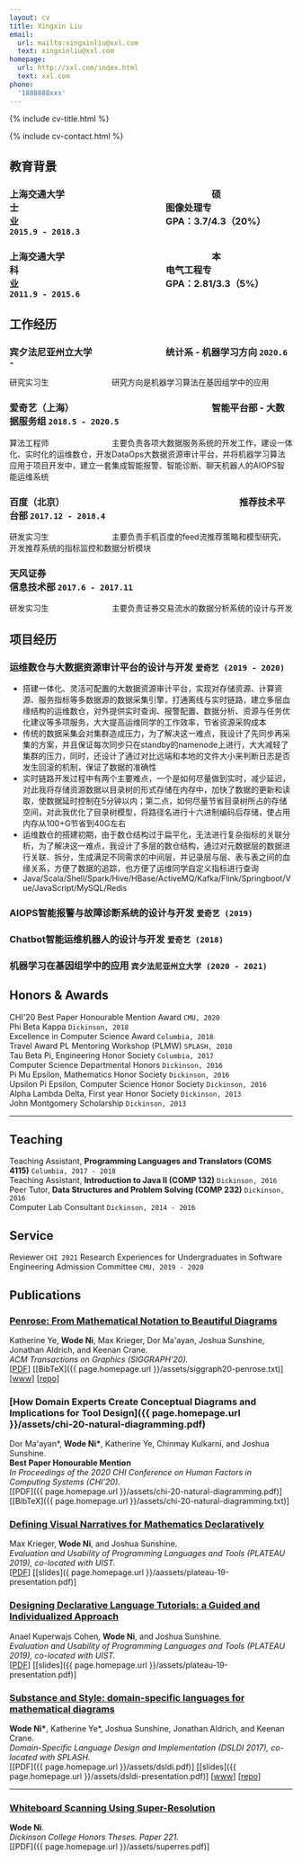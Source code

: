 ```yaml
---
layout: cv
title: Xingxin Liu
email:
  url: mailto:xingxinliu@xxl.com
  text: xingxinliu@xxl.com
homepage:
  url: http://xxl.com/index.html
  text: xxl.com
phone:
  '1888888xxx'
---
```


{% include cv-title.html %}
<!-- # Xingxin **Liu** -->

<!--
include contact information from the front matter
Supported arguments:
    - homepage: url, text
    - phone
    - email
-->

{% include cv-contact.html %}

## 教育背景

### **上海交通大学&emsp;&emsp;&emsp;&emsp;&emsp;&emsp;&emsp;&emsp;&emsp;&emsp;&emsp;&emsp;&emsp;&emsp;&emsp;&emsp;硕士&emsp;&emsp;&emsp;&emsp;&emsp;&emsp;&emsp;&emsp;&emsp;&emsp;&emsp;&emsp;&emsp;&emsp;&emsp;&emsp;图像处理专业&emsp;&emsp;&emsp;&emsp;&emsp;&emsp;&emsp;&emsp;&emsp;&emsp;&emsp;&emsp;&emsp;&emsp;&emsp;&emsp;GPA：3.7/4.3（20%）** `2015.9 - 2018.3`

### **上海交通大学&emsp;&emsp;&emsp;&emsp;&emsp;&emsp;&emsp;&emsp;&emsp;&emsp;&emsp;&emsp;&emsp;&emsp;&emsp;&emsp;本科&emsp;&emsp;&emsp;&emsp;&emsp;&emsp;&emsp;&emsp;&emsp;&emsp;&emsp;&emsp;&emsp;&emsp;&emsp;&emsp;电气工程专业&emsp;&emsp;&emsp;&emsp;&emsp;&emsp;&emsp;&emsp;&emsp;&emsp;&emsp;&emsp;&emsp;&emsp;&emsp;&emsp;GPA：2.81/3.3（5%）** `2011.9 - 2015.6`

## 工作经历

### **宾夕法尼亚州立大学&emsp;&emsp;&emsp;&emsp;&emsp;&emsp;&emsp;&emsp;统计系 - 机器学习方向** `2020.6 -`

研究实习生&emsp;&emsp;&emsp;&emsp;&emsp;&emsp;&emsp;&emsp;研究方向是机器学习算法在基因组学中的应用<br>

### **爱奇艺（上海）&emsp;&emsp;&emsp;&emsp;&emsp;&emsp;&emsp;&emsp;&emsp;&emsp;&emsp;&emsp;&emsp;&emsp;&emsp;智能平台部 - 大数据服务组** `2018.5 - 2020.5`

算法工程师&emsp;&emsp;&emsp;&emsp;&emsp;&emsp;&emsp;&emsp;主要负责各项大数据服务系统的开发工作，建设一体化、实时化的运维数仓，开发DataOps大数据资源审计平台，并将机器学习算法应用于项目开发中，建立一套集成智能报警、智能诊断、聊天机器人的AIOPS智能运维系统<br>

### **百度（北京）&emsp;&emsp;&emsp;&emsp;&emsp;&emsp;&emsp;&emsp;&emsp;&emsp;&emsp;&emsp;&emsp;&emsp;&emsp;&emsp;&emsp;&emsp;&emsp;推荐技术平台部** `2017.12 - 2018.4`

研发实习生&emsp;&emsp;&emsp;&emsp;&emsp;&emsp;&emsp;&emsp;主要负责手机百度的feed流推荐策略和模型研究，开发推荐系统的指标监控和数据分析模块<br>

### **天风证券&emsp;&emsp;&emsp;&emsp;&emsp;&emsp;&emsp;&emsp;&emsp;&emsp;&emsp;&emsp;&emsp;&emsp;&emsp;&emsp;&emsp;&emsp;&emsp;&emsp;&emsp;&emsp;&emsp;&emsp;&emsp;&emsp;信息技术部** `2017.6 - 2017.11`

研发实习生&emsp;&emsp;&emsp;&emsp;&emsp;&emsp;&emsp;&emsp;主要负责证券交易流水的数据分析系统的设计与开发<br>

## 项目经历

### **运维数仓与大数据资源审计平台的设计与开发** `爱奇艺 (2019 - 2020)`

- 搭建一体化、灵活可配置的大数据资源审计平台，实现对存储资源、计算资源、服务指标等多数据源的数据采集引擎，打通离线与实时链路，建立多层血缘结构的运维数仓，对外提供实时查询、报警配置、数据分析、资源与任务优化建议等多项服务，大大提高运维同学的工作效率，节省资源采购成本<br>
- 传统的数据采集会对集群造成压力，为了解决这一难点，我设计了先同步再采集的方案，并且保证每次同步只在standby的namenode上进行，大大减轻了集群的压力，同时，还设计了通过对比远端和本地的文件大小来判断日志是否发生回滚的机制，保证了数据的准确性<br>
- 实时链路开发过程中有两个主要难点，一个是如何尽量做到实时，减少延迟，对此我将存储资源数据以目录树的形式存储在内存中，加快了数据的更新和读取，使数据延时控制在5分钟以内；第二点，如何尽量节省目录树所占的存储空间，对此我优化了目录树模型，将路径名进行十六进制编码后存储，使占用内存从100+G节省到40G左右<br>
- 运维数仓的搭建初期，由于数仓结构过于扁平化，无法进行复杂指标的关联分析，为了解决这一难点，我设计了多层的数仓结构，通过对元数据层的数据进行关联、拆分，生成满足不同需求的中间层，并记录层与层、表与表之间的血缘关系，方便了数据的追踪，也方便了运维同学自定义指标进行查询<br>
- Java/Scala/Shell/Spark/Hive/HBase/ActiveMQ/Kafka/Flink/Springboot/Vue/JavaScript/MySQL/Redis<br>

### **AIOPS智能报警与故障诊断系统的设计与开发** `爱奇艺 (2019)`

### **Chatbot智能运维机器人的设计与开发** `爱奇艺 (2018)`

### **机器学习在基因组学中的应用** `宾夕法尼亚州立大学 (2020 - 2021)`

## Honors & Awards

CHI'20 Best Paper Honourable Mention Award `CMU, 2020` <br>
Phi Beta Kappa `Dickinson, 2018` <br>
Excellence in Computer Science Award `Columbia, 2018` <br>
Travel Award PL Mentoring Workshop (PLMW) `SPLASH, 2018` <br>
Tau Beta Pi, Engineering Honor Society `Columbia, 2017` <br>
Computer Science Departmental Honors `Dickinson, 2016` <br>
Pi Mu Epsilon, Mathematics Honor Society `Dickinson, 2016` <br>
Upsilon Pi Epsilon, Computer Science Honor Society `Dickinson, 2016` <br>
Alpha Lambda Delta, First year Honor Society `Dickinson, 2013`<br>
John Montgomery Scholarship `Dickinson, 2013` <br>

---

## Teaching

Teaching Assistant, **Programming Languages and Translators (COMS 4115)** `Columbia, 2017 - 2018` <br>
Teaching Assistant, **Introduction to Java II (COMP 132)** `Dickinson, 2016` <br>
Peer Tutor, **Data Structures and Problem Solving (COMP 232)** `Dickinson, 2016` <br>
Computer Lab Consultant `Dickinson, 2014 - 2016` <br>

## Service

Reviewer `CHI 2021`
Research Experiences for Undergraduates in Software Engineering Admission Committee `CMU, 2019 - 2020`

## Publications

### [**Penrose: From Mathematical Notation to Beautiful Diagrams**](http://penrose.ink/media/Penrose_SIGGRAPH2020.pdf)
Katherine Ye, **Wode Ni**, Max Krieger, Dor Ma'ayan, Joshua Sunshine, Jonathan Aldrich, and Keenan Crane.<br> 
_ACM Transactions on Graphics (SIGGRAPH'20)._<br>
[[PDF](http://penrose.ink/media/Penrose_SIGGRAPH2020.pdf)]
[[BibTeX]({{ page.homepage.url }}/assets/siggraph20-penrose.txt)]
[[www](http://penrose.ink/siggraph20.html)]
[[repo](https://github.com/penrose/penrose)]

### [**How Domain Experts Create Conceptual Diagrams and Implications for Tool Design**]({{ page.homepage.url }}/assets/chi-20-natural-diagramming.pdf)

Dor Ma'ayan\*, **Wode Ni\***, Katherine Ye, Chinmay Kulkarni, and Joshua Sunshine.<br>
<i class="fas fa-award"></i> <strong>Best Paper Honourable Mention</strong><br>
_In Proceedings of the 2020 CHI Conference on Human Factors in Computing Systems (CHI'20)._<br>
[[PDF]({{ page.homepage.url }}/assets/chi-20-natural-diagramming.pdf)]
[[BibTeX]({{ page.homepage.url }}/assets/chi-20-natural-diagramming.txt)]

### [**Defining Visual Narratives for Mathematics Declaratively**](http://plateau-workshop.org/assets/papers-2019/9.pdf)

Max Krieger, **Wode Ni**, and Joshua Sunshine.<br>
_Evaluation and Usability of Programming Languages and Tools (PLATEAU 2019), co-located with UIST._<br>
[[PDF](http://plateau-workshop.org/assets/papers-2019/9.pdf)]
[[slides]({ page.homepage.url }}/aassets/plateau-19-presentation.pdf)]

### [**Designing Declarative Language Tutorials: a Guided and Individualized Approach**](http://plateau-workshop.org/assets/papers-2019/2.pdf)

Anael Kuperwajs Cohen, **Wode Ni**, and Joshua Sunshine.<br>
_Evaluation and Usability of Programming Languages and Tools (PLATEAU 2019), co-located with UIST._<br>
[[PDF](http://plateau-workshop.org/assets/papers-2019/2.pdf)]
[[slides]({{ page.homepage.url }}/assets/plateau-19-presentation.pdf)]

### [**Substance and Style: domain-specific languages for mathematical diagrams**](https://2017.splashcon.org/event/dsldi-2017-substance-and-style-domain-specific-languages-for-mathematical-diagrams)

**Wode Ni\***, Katherine Ye\*, Joshua Sunshine, Jonathan Aldrich, and Keenan Crane.<br> _Domain-Specific Language Design and Implementation (DSLDI 2017), co-located with SPLASH._ <br>
[[PDF]({{ page.homepage.url }}/assets/dsldi.pdf)]
[[slides]({{ page.homepage.url }}/assets/dsldi-presentation.pdf)]
[[www](http://penrose.ink)]
[[repo](https://github.com/penrose/penrose)]

---

### [**Whiteboard Scanning Using Super-Resolution**](http://scholar.dickinson.edu/student_honors/221/)

**Wode Ni**.<br> _Dickinson College Honors Theses. Paper 221._<br>
[[PDF]({{ page.homepage.url }}/assets/superres.pdf)]

<!-- ### Footer

Last updated: May 2013 -->

